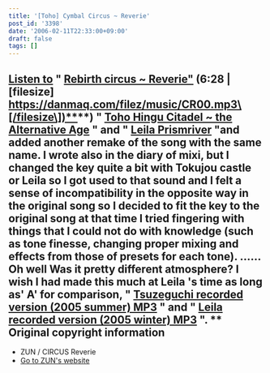 ```yaml
---
title: '[Toho] Cymbal Circus ~ Reverie'
post_id: '3398'
date: '2006-02-11T22:33:00+09:00'
draft: false
tags: []
---
```


## [Listen to](/filez/music/CR00.mp3) " [Rebirth circus ~ Reverie"](/filez/music/CR00.mp3) (6:28 | \[filesize\] [https://danmaq.com/filez/music/CR00.mp3\[/filesize\])**](https://danmaq.com/filez/music/CR00.mp3[/filesize])**) " [Toho Hingu Citadel ~ the Alternative Age](/!/thA/) " and " [Leila Prismriver](/!/leila/) "and added another remake of the song with the same name. I wrote also in the diary of mixi, but I changed the key quite a bit with Tokujou castle or Leila so I got used to that sound and I felt a sense of incompatibility in the opposite way in the original song so I decided to fit the key to the original song at that time I tried fingering with things that I could not do with knowledge (such as tone finesse, changing proper mixing and effects from those of presets for each tone). ...... Oh well Was it pretty different atmosphere? I wish I had made this much at Leila 's time as long as' A' for comparison, " [Tsuzeguchi recorded version (2005 summer) MP3](/filez/music/thA09.mp3) " and " [Leila recorded version (2005 winter) MP3](/!/leila/01.mp3) ". \*\* Original copyright information

*   ZUN / CIRCUS Reverie
*   [Go to ZUN's website](http://www16.big.or.jp/%7Ezun/)